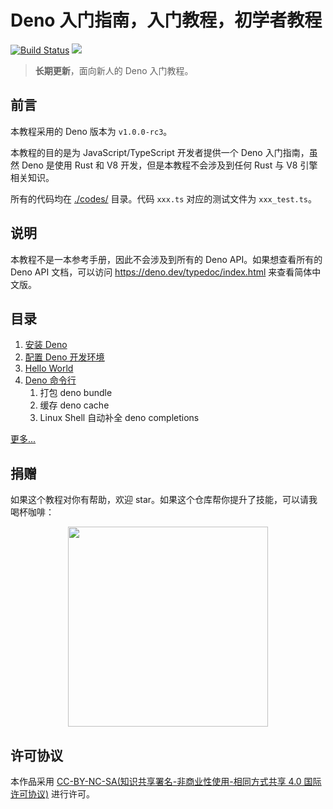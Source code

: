 # Deno 入门指南，入门教程，初学者教程

[![Build Status](https://github.com/justjavac/deno_handbook/workflows/ci/badge.svg?branch=master)](https://github.com/justjavac/deno_handbook/actions)
[![](https://img.shields.io/badge/deno-v1.0.0--rc3-green.svg)](https://github.com/denoland/deno)

> **长期更新**，面向新人的 Deno 入门教程。

## 前言

本教程采用的 Deno 版本为 `v1.0.0-rc3`。

本教程的目的是为 JavaScript/TypeScript 开发者提供一个 Deno 入门指南，虽然 Deno 是使用 Rust 和 V8 开发，但是本教程不会涉及到任何 Rust 与 V8 引擎相关知识。

所有的代码均在 [./codes/](./codes/) 目录。代码 `xxx.ts` 对应的测试文件为 `xxx_test.ts`。

## 说明

本教程不是一本参考手册，因此不会涉及到所有的 Deno API。如果想查看所有的 Deno API 文档，可以访问 https://deno.dev/typedoc/index.html 来查看简体中文版。

## 目录

1. [安装 Deno](./docs/install-deno.md)
1. [配置 Deno 开发环境](./docs/setup-environment.md)
1. [Hello World](./docs/hello-world-with-deno.md)
1. [Deno 命令行](./docs/deno-cli-sub-commond.md)
   1. 打包 deno bundle
   1. 缓存 deno cache
   1. Linux Shell 自动补全 deno completions

[更多...](./docs/)

## 捐赠

如果这个教程对你有帮助，欢迎 star。如果这个仓库帮你提升了技能，可以请我喝杯咖啡：

<p align="center"><img src="https://cdn.devtips.cn/buy-me-a-coffee-wechat.png?imageView2/2/w/320/interlace/1" width="320" height="320" alt="" /></p>

## 许可协议

本作品采用 <a rel="license" href="http://creativecommons.org/licenses/by-nc-sa/4.0/">CC-BY-NC-SA(知识共享署名-非商业性使用-相同方式共享 4.0 国际许可协议)</a> 进行许可。

